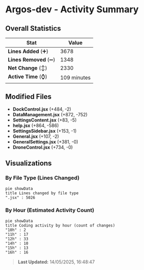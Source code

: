 # Argos-dev - Activity Summary 

## Overall Statistics

| Stat                   | Value                                                             |
| ---------------------- | ----------------------------------------------------------------- |
| **Lines Added** (➕)   | 3678                                          |
| **Lines Removed** (➖) | 1348                                        |
| **Net Change** (↕)    | 2330                |
| **Active Time** (⌚)   | 109 minutes |


## Modified Files
- **DockControl.jsx** (+484, -2)
- **DataManagement.jsx** (+872, -752)
- **SettingsContent.jsx** (+83, -5)
- **help.jsx** (+864, -586)
- **SettingsSidebar.jsx** (+153, -1)
- **General.jsx** (+107, -2)
- **GeneralSettings.jsx** (+381, -0)
- **DroneControl.jsx** (+734, -0)

## Visualizations

### By File Type (Lines Changed)

```mermaid
pie showData
title Lines changed by file type
".jsx" : 5026
```

### By Hour (Estimated Activity Count)

```mermaid
pie showData
title Coding activity by hour (count of changes)
"10h" : 2
"11h" : 17
"12h" : 33
"14h" : 10
"15h" : 13
"16h" : 16
```


> **Last Updated:** 14/05/2025, 16:48:47